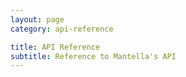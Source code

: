 ```yaml
---
layout: page
category: api-reference

title: API Reference
subtitle: Reference to Mantella's API
---
```

